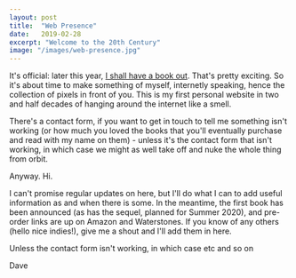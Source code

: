 ```yaml
---
layout: post
title:  "Web Presence"
date:   2019-02-28
excerpt: "Welcome to the 20th Century"
image: "/images/web-presence.jpg"
---
```


It's official: later this year, [I shall have a book out](https://www.thebookseller.com/news/harpercollins-scoops-fantasy-debut-two-book-deal-954226). That's pretty exciting. So it's about time to make something of myself, internetly speaking, hence the collection of pixels in front of you. This is my first personal website in two and half decades of hanging around the internet like a smell.

There's a contact form, if you want to get in touch to tell me something isn't working (or how much you loved the books that you'll eventually purchase and read with my name on them) - unless it's the contact form that isn't working, in which case we might as well take off and nuke the whole thing from orbit.

Anyway. Hi.

I can't promise regular updates on here, but I'll do what I can to add useful information as and when there is some. In the meantime, the first book has been announced (as has the sequel, planned for Summer 2020), and pre-order links are up on Amazon and Waterstones. If you know of any others (hello nice indies!), give me a shout and I'll add them in here.

Unless the contact form isn't working, in which case etc and so on


Dave